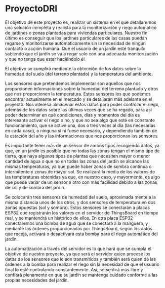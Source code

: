 # ProyectoDRI

El objetivo de este proyecto es, realizar un sistema en el que detallaremos una solución completa y realista para la monitorización y riego automático de jardines o zonas plantadas para viviendas particulares. Nuestro fin último es conseguir que los jardines particulares de las casas puedan regarse y monitorizarse automáticamente sin la necesidad de ningún contacto o acción humana. Que el usuario de un jardín esté tranquilo sabiendo que el jardín se va a regar solo con una adecuada monitorización y que no tenga que estar haciéndolo él.

El objetivo se cumplirá mediante la obtención de los datos sobre la humedad del suelo (del terreno plantado) y la temperatura del ambiente.

Los sensores que pretendemos implementar son aquellos que nos proporcionen informaciones sobre la humedad del terreno plantado y otros que nos proporcionen la temperatura. Estos sensores los que podemos encontrar actualmente en el mercado y se detallarán más adelante en el proyecto. Nos interesa almacenar estos datos para poder controlar el riego, además de los datos sobre las últimas veces que se ha regado, para así poder determinar en qué condiciones, días y momentos del día es interesante activar el riego o no, y que no sea algo que esté en constante funcionamiento, que se active una, dos o tres veces al día (las necesarias en cada caso), o ninguna si ni fuese necesario, y dependiendo también de la estación del año y las informaciones que nos proporcionan los sensores.

Es importante tener más de un sensor de ambos tipos recogiendo datos, ya que, en un jardín es posible que no todas las zonas tengan el mismo tipo de tierra, que haya algunos tipos de plantas que necesiten mayor o menor cantidad de agua o que no en todas las zonas del jardín se alcance las mismas temperaturas, ya que puede haber zonas de sombra continua o intermitente y zonas de mayor sol. Se realizará la media de los valores de las temperaturas obtenidas ya que, en nuestro caso, y mayormente, es algo que puede variar de un sensor a otro con más facilidad debido a las zonas de sol y de sombra del jardín.

Se colocarán tres sensores de humedad del suelo, aproximada mente a la misma distancia unos de los otros, y dos sensores de temperatura en dos zonas opuestas (sol y sombra). Estos sensores se conectarán a placas ESP32 que registrarán los valores en el servidor de ThingsBoard en tiempo real, y se mantendrá un histórico de ellos. En otra placa ESP32 conectaremos una bomba de agua que se conectará a la manguera, y mediante las órdenes proporcionadas por ThingsBoard, según los datos que recoja, activará o desactivará esta bomba para el riego automático del jardín.

La automatización a través del servidor es lo que hará que se cumpla el objetivo de nuestro proyecto, ya que será el servidor quien procese los datos de los sensores que le son transmitidos y también será quien dé las órdenes a la bomba para realizar el riego sin la necesidad de que el usuario final lo esté controlando constantemente. Así, se sentirá más libre y confiará plenamente en que su jardín se mantenga cuidado conforme a las propias necesidades del jardín.
